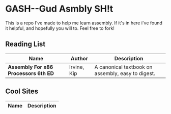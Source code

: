 # GASH--Gud Asmbly SH!t
This is a repo I've made to help me learn assembly. If it's in here i've found it helpful, and hopefully you will to. Feel free to fork!

## Reading List
Name | Author | Description
---- | ----   | ----	
**Assembly For x86 Processors 6th ED** | Irvine, Kip | A canonical textbook on assembly, easy to digest.

## Cool Sites
Name | Description
---- | ----

